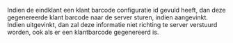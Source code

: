 Indien de eindklant een klant barcode configuratie id gevuld heeft, dan deze gegenereerde klant barcode naar de server sturen, indien aangevinkt. Indien uitgevinkt, dan zal deze informatie niet richting te server verstuurd worden, ook als er een klantbarcode gegenereerd is.